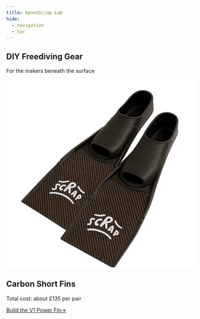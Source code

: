 ```yaml
---
title: ApneaScrap Lab
hide:
  - navigation
  - toc
---
```


<div class="hero-home">
  <section class="hero-intro">
    <h1>DIY Freediving Gear</h1>
    <p class="hero-subtitle">For the makers beneath the surface</p>
  </section>

  <section class="hero-shields" aria-label="Featured projects">
    <article class="hero-shield">
      <img src="assets/hero/short-fins.png" alt="Illustration of the compress short fins project" loading="lazy" />
      <div class="hero-shield__body">
        <h2>Carbon Short Fins</h2>
        <p class="hero-shield__price">Total cost: about £135 per pair</p>
        <a class="hero-shield__link" href="projects/short-fins/v1/power-fin/">Build the V1 Power Fin-></a>
      </div>
    </article>
<!-- 
    <article class="hero-shield">
      <img src="assets/hero/neck-weight.svg" alt="Illustration of the modular neck weight" loading="lazy" />
      <div class="hero-shield__body">
        <h2>Modular neck weight</h2>
        <p class="hero-shield__price">Materials: about £30 per weight</p>
        <a class="hero-shield__link" href="projects/neck-weight/index.md">Pour a balanced weight &rarr;</a>
      </div>
    </article>

    <article class="hero-shield">
      <img src="assets/hero/nose-clip.svg" alt="Illustration of the low-profile nose clip" loading="lazy" />
      <div class="hero-shield__body">
        <h2>Strong Nose Clip</h2>
        <p class="hero-shield__price">Materials: about £7 per clip</p>
        <a class="hero-shield__link" href="projects/future-gear/index.md#nose-clip-prototype">Follow the prototype &rarr;</a>
      </div>
    </article>
-->
  </section>

  <section class="hero-projects-cta">
    <p>Ready for more? Dive into every iteration we have documented so far</p>
    <a class="hero-projects-cta__link" href="projects/">Browse all projects &rarr;</a>
  </section>
</div>
